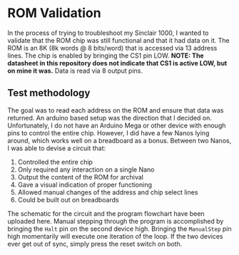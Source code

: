 # ROM Validation
In the process of trying to troubleshoot my Sinclair 1000, I wanted to validate that the ROM chip was still functional and that it had data on it.  The ROM is an 8K (8k words @ 8 bits/word) that is accessed via 13 address lines.  The chip is enabled by bringing the CS1 pin LOW.  **NOTE: The datasheet in this repository does not indicate that CS1 is active LOW, but on mine it was.**  Data is read via 8 output pins.

## Test methodology
The goal was to read each address on the ROM and ensure that data was returned.  An arduino based setup was the direction that I decided on.  Unfortunately, I do not have an Arduino Mega or other device with enough pins to control the entire chip.  However, I did have a few Nanos lying around, which works well on a breadboard as a bonus.  Between two Nanos, I was able to devise a circuit that: 
1. Controlled the entire chip
2. Only required any interaction on a single Nano
3. Output the content of the ROM for archival
4. Gave a visual indication of proper functioning
5. Allowed manual changes of the address and chip select lines
6. Could be built out on breadboards

The schematic for the circuit and the program flowchart have been uploaded here.  Manual stepping through the program is accomplished by bringing the `Halt` pin on the second device high.  Bringing the `ManualStep` pin high momentarily will execute one iteration of the loop.  If the two devices ever get out of sync, simply press the reset switch on both.
